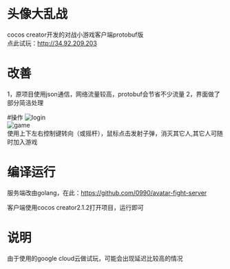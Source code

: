 # 头像大乱战
cocos creator开发的对战小游戏客户端protobuf版<br>
点此试玩：http://34.92.209.203<br>

# 改善
1，原项目使用json通信，网络流量较高，protobuf会节省不少流量
2，界面做了部分简洁处理

#操作
![login](doc/login.png)<br>
![game](doc/game.png)<br>
使用上下左右控制键转向（或摇杆），鼠标点击发射子弹，消灭其它人,其它人可随时加入游戏

# 编译运行
服务端改由golang，在此：https://github.com/0990/avatar-fight-server

客户端使用cocos creator2.1.2打开项目，运行即可

# 说明
由于使用的google cloud云做试玩，可能会出现延迟比较高的情况
